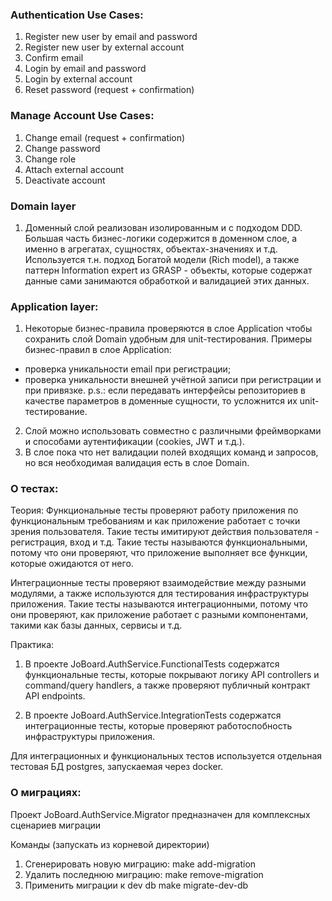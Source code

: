 ### Authentication Use Cases:
1) Register new user by email and password
2) Register new user by external account
3) Confirm email
4) Login by email and password
5) Login by external account
6) Reset password (request + confirmation)

### Manage Account Use Cases:
1) Change email (request + confirmation)
2) Change password
3) Change role
4) Attach external account
5) Deactivate account

### Domain layer
1) Доменный слой реализован изолированным и с подходом DDD. Большая часть бизнес-логики содержится в доменном слое, 
а именно в агрегатах, сущностях, объектах-значениях и т.д. Используется т.н. подход Богатой модели (Rich model), 
а также паттерн Information expert из GRASP - объекты, которые содержат данные сами занимаются обработкой и валидацией этих данных.

### Application layer:
1) Некоторые бизнес-правила проверяются в слое Application чтобы сохранить слой Domain удобным для unit-тестирования.
Примеры бизнес-правил в слое Application:
- проверка уникальности email при регистрации;
- проверка уникальности внешней учётной записи при регистрации и при привязке.
p.s.: если передавать интерфейсы репозиториев в качестве параметров в доменные сущности, то усложнится их unit-тестирование.
2) Слой можно использовать совместно с различными фреймворками и способами аутентификации (cookies, JWT и т.д.).
3) В слое пока что нет валидации полей входящих команд и запросов, но вся необходимая валидация есть в слое Domain.


### О тестах:
Теория:
Функциональные тесты проверяют работу приложения по функциональным требованиям и как приложение работает с точки зрения пользователя.
Такие тесты имитируют действия пользователя - регистрация, вход и т.д.
Такие тесты называются функциональными, потому что они проверяют, что приложение выполняет все функции, которые ожидаются от него.

Интеграционные тесты проверяют взаимодействие между разными модулями, а также используются для тестирования инфраструктуры приложения. 
Такие тесты называются интеграционными, потому что они проверяют, как приложение работает с разными компонентами, такими как базы данных, сервисы и т.д.

Практика:
1) В проекте JoBoard.AuthService.FunctionalTests содержатся функциональные тесты, которые покрывают логику API controllers и command/query handlers, 
а также проверяют публичный контракт API endpoints.

2) В проекте JoBoard.AuthService.IntegrationTests содержатся интеграционные тесты, которые проверяют работоспобность инфраструктуры приложения.

Для интеграционных и функциональных тестов используется отдельная тестовая БД postgres, запускаемая через docker.

### О миграциях:

Проект JoBoard.AuthService.Migrator предназначен для комплексных сценариев миграции

Команды (запускать из корневой директории)
1) Сгенерировать новую миграцию:
make add-migration
2) Удалить последнюю миграцию:
make remove-migration 
3) Применить миграции к dev db
make migrate-dev-db

